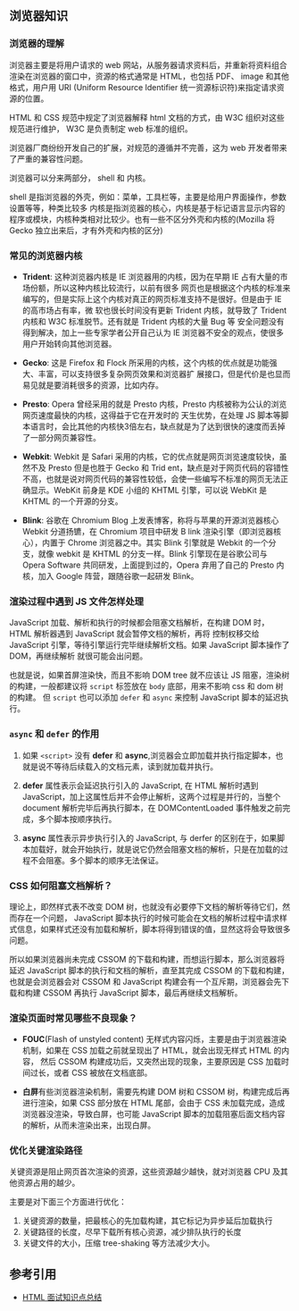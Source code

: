 ## 浏览器知识

### 浏览器的理解

浏览器主要是将用户请求的 web 网站，从服务器请求资料后，并重新将资料组合渲染在浏览器的窗口中，资源的格式通常是 HTML，也包括 PDF、 image 和其他格式，用户用
 URI (Uniform Resource Identifier 统一资源标识符)来指定请求资源的位置。

 HTML 和 CSS 规范中规定了浏览器解释 html 文档的方式，由 W3C 组织对这些规范进行维护， W3C 是负责制定 web 标准的组织。

 浏览器厂商纷纷开发自己的扩展，对规范的遵循并不完善，这为 web 开发者带来了严重的兼容性问题。

 浏览器可以分来两部分， shell 和 内核。

shell 是指浏览器的外壳，例如：菜单，工具栏等，主要是给用户界面操作，参数设置等等，种类比较多
内核是指浏览器的核心，内核是基于标记语言显示内容的程序或模块，内核种类相对比较少。也有一些不区分外壳和内核的(Mozilla 将 Gecko 独立出来后，才有外壳和内核的区分)


### 常见的浏览器内核

- **Trident**: 
这种浏览器内核是 IE 浏览器用的内核，因为在早期 IE 占有大量的市场份额，所以这种内核比较流行，以前有很多
网页也是根据这个内核的标准来编写的，但是实际上这个内核对真正的网页标准支持不是很好。但是由于 IE 的高市场占有率，微
软也很长时间没有更新 Trident 内核，就导致了 Trident 内核和 W3C 标准脱节。还有就是 Trident 内核的大量 Bug 等
安全问题没有得到解决，加上一些专家学者公开自己认为 IE 浏览器不安全的观点，使很多用户开始转向其他浏览器。

- **Gecko**: 
这是 Firefox 和 Flock 所采用的内核，这个内核的优点就是功能强大、丰富，可以支持很多复杂网页效果和浏览器扩
展接口，但是代价是也显而易见就是要消耗很多的资源，比如内存。

- **Presto**:
Opera 曾经采用的就是 Presto 内核，Presto 内核被称为公认的浏览网页速度最快的内核，这得益于它在开发时的
天生优势，在处理 JS 脚本等脚本语言时，会比其他的内核快3倍左右，缺点就是为了达到很快的速度而丢掉了一部分网页兼容性。

- **Webkit**:
Webkit 是 Safari 采用的内核，它的优点就是网页浏览速度较快，虽然不及 Presto 但是也胜于 Gecko 和 Trid
ent，缺点是对于网页代码的容错性不高，也就是说对网页代码的兼容性较低，会使一些编写不标准的网页无法正确显示。WebKit 
前身是 KDE 小组的 KHTML 引擎，可以说 WebKit 是 KHTML 的一个开源的分支。

- **Blink**:
谷歌在 Chromium Blog 上发表博客，称将与苹果的开源浏览器核心 Webkit 分道扬镳，在 Chromium 项目中研发 B
link 渲染引擎（即浏览器核心），内置于 Chrome 浏览器之中。其实 Blink 引擎就是 Webkit 的一个分支，就像 webkit 是
KHTML 的分支一样。Blink 引擎现在是谷歌公司与 Opera Software 共同研发，上面提到过的，Opera 弃用了自己的 Presto 
内核，加入 Google 阵营，跟随谷歌一起研发 Blink。

### 渲染过程中遇到 JS 文件怎样处理

JavaScript 加载、解析和执行的时候都会阻塞文档解析，在构建 DOM 时，HTML 解析器遇到 JavaScript 就会暂停文档的解析，再将
控制权移交给 JavaScript 引擎，等待引擎运行完毕继续解析文档。如果 JavaScript 脚本操作了 DOM，再继续解析 就很可能会出问题。

也就是说，如果首屏渲染快，而且不影响 DOM tree 就不应该让 JS 阻塞，渲染树的构建，一般都建议将 `script` 标签放在 `body` 底部，用来不影响 css 和 dom 树的构建。
但 `script` 也可以添加 `defer` 和 `async` 来控制 JavaScript 脚本的延迟执行。


### `async` 和 `defer` 的作用

1. 如果 `<script>` 没有 **defer** 和 **async**,浏览器会立即加载并执行指定脚本，也就是说不等待后续载入的文档元素，读到就加载并执行。

1. **defer** 属性表示会延迟执行引入的 JavaScript, 在 HTML 解析时遇到 JavaScript，加上这属性后并不会停止解析，这两个过程是并行的，当整个 document 解析完毕后再执行脚本，在 DOMContentLoaded 事件触发之前完成，多个脚本按顺序执行。

1. **async** 属性表示异步执行引入的 JavaScript, 与 derfer 的区别在于，如果脚本加载好，就会开始执行，就是说它仍然会阻塞文档的解析，只是在加载的过程不会阻塞。多个脚本的顺序无法保证。

### CSS 如何阻塞文档解析？

理论上，即然样式表不改变 DOM 树，也就没有必要停下文档的解析等待它们，然而存在一个问题， JavaScript 脚本执行的时候可能会在文档的解析过程中请求样式信息，如果样式还没有加载和解析，脚本将得到错误的值，显然这将会导致很多问题。

所以如果浏览器尚未完成 CSSOM 的下载和构建，而想运行脚本，那么浏览器将延迟 JavaScript 脚本的执行和文档的解析，直至其完成 CSSOM 的下载和构建，也就是会浏览器会对 CSSOM 和 JavaScript 构建会有一个互斥期，浏览器会先下载和构建 CSSOM 再执行 JavaScript 脚本，最后再继续文档解析。

### 渲染页面时常见哪些不良现象？

- **FOUC**(Flash of unstyled content) 无样式内容闪烁，主要是由于浏览器渲染机制，如果在 CSS 加载之前就呈现出了 HTML，就会出现无样式 HTML 的内容，
然后 CSSOM 构建成功后，又突然出现的现象，主要原因是 CSS 加载时间过长，或者 CSS 被放在文档底部。

- **白屏**有些浏览器渲染机制，需要先构建 DOM 树和 CSSOM 树，构建完成后再进行渲染，如果 CSS 部分放在 HTML 尾部，会由于 CSS 未加载完成，造成浏览器没渲染，导致白屏，也可能 JavaScript 脚本的加载阻塞后面文档内容的解析，从而未渲染出来，出现白屏。


### 优化关键渲染路径

关键资源是阻止网页首次渲染的资源，这些资源越少越快，就对浏览器 CPU 及其他资源占用的越少。

主要是对下面三个方面进行优化：

1. 关键资源的数量，把最核心的先加载构建，其它标记为异步延后加载执行
1. 关键路径的长度，尽早下载所有核心资源，减少排队执行的长度
1. 关键文件的大小，压缩 tree-shaking 等方法减少大小。


## 参考引用

- [HTML 面试知识点总结](https://github.com/CavsZhouyou/Front-End-Interview-Notebook/blob/master/Html/Html.md)

